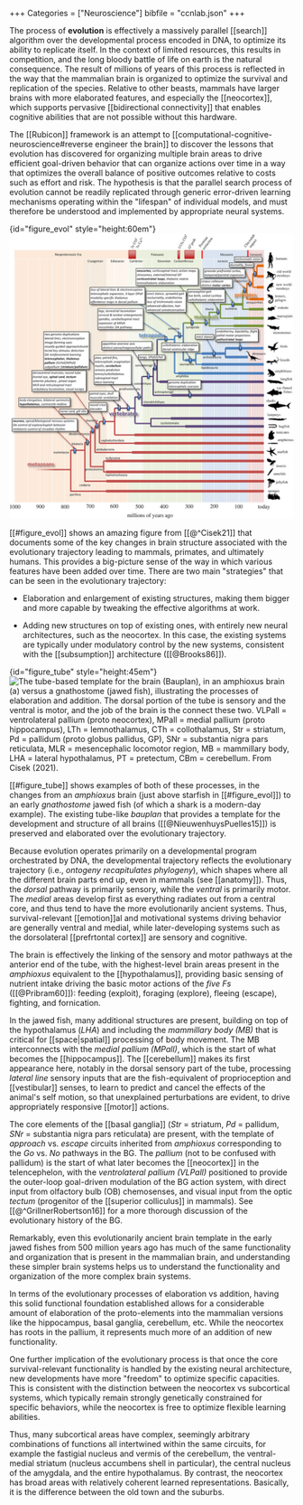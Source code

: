 +++
Categories = ["Neuroscience"]
bibfile = "ccnlab.json"
+++

The process of **evolution** is effectively a massively parallel [[search]] algorithm over the developmental process encoded in DNA, to optimize its ability to replicate itself. In the context of limited resources, this results in competition, and the long bloody battle of life on earth is the natural consequence. The result of millions of years of this process is reflected in the way that the mammalian brain is organized to optimize the survival and replication of the species. Relative to other beasts, mammals have larger brains with more elaborated features, and especially the [[neocortex]], which supports pervasive [[bidirectional connectivity]] that enables cognitive abilities that are not possible without this hardware.

The [[Rubicon]] framework is an attempt to [[computational-cognitive-neuroscience#reverse engineer the brain]] to discover the lessons that evolution has discovered for organizing multiple brain areas to drive efficient goal-driven behavior that can organize actions over time in a way that optimizes the overall balance of positive outcomes relative to costs such as effort and risk. The hypothesis is that the parallel search process of evolution cannot be readily replicated through generic error-driven learning mechanisms operating within the "lifespan" of individual models, and must therefore be understood and implemented by appropriate neural systems. 

{id="figure_evol" style="height:60em"}
![Key changes in brain features over the course of evolutionary history, from Cisek (2021).](media/fig_evolution_cisek_21.png)

[[#figure_evol]] shows an amazing figure from [[@^Cisek21]] that documents some of the key changes in brain structure associated with the evolutionary trajectory leading to mammals, primates, and ultimately humans. This provides a big-picture sense of the way in which various features have been added over time. There are two main "strategies" that can be seen in the evolutionary trajectory:

* Elaboration and enlargement of existing structures, making them bigger and more capable by tweaking the effective algorithms at work.

* Adding new structures on top of existing ones, with entirely new neural architectures, such as the neocortex. In this case, the existing systems are typically under modulatory control by the new systems, consistent with the [[subsumption]] architecture ([[@Brooks86]]).

{id="figure_tube" style="height:45em"}
![The tube-based template for the brain (Bauplan), in an amphioxus brain (a) versus a gnathostome (jawed fish), illustrating the processes of elaboration and addition. The dorsal portion of the tube is sensory and the ventral is motor, and the job of the brain is the connect these two. VLPall = ventrolateral pallium (proto neocortex), MPall = medial pallium (proto hippocampus), LTh = lemnothalamus, CTh = collothalamus, Str = striatum, Pd = pallidum (proto globus pallidus, GP), SNr = substantia nigra pars reticulata, MLR = mesencephalic locomotor region, MB = mammillary body, LHA = lateral hypothalamus, PT = pretectum, CBm = cerebellum. From Cisek (2021).](media/fig_evolution_brain_template_cisek_21.png)

[[#figure_tube]] shows examples of both of these processes, in the changes from an _amphioxus_ brain (just above starfish in [[#figure_evol]]) to an early _gnathostome_ jawed fish (of which a shark is a modern-day example). The existing tube-like _bauplan_ that provides a template for the development and structure of all brains ([[@NieuwenhuysPuelles15]]) is preserved and elaborated over the evolutionary trajectory.

Because evolution operates primarily on a developmental program orchestrated by DNA, the developmental trajectory reflects the evolutionary trajectory (i.e., _ontogeny recapitulates phylogeny_), which shapes where all the different brain parts end up, even in mammals (see [[anatomy]]). Thus, the _dorsal_ pathway is primarily sensory, while the _ventral_ is primarily motor. The _medial_ areas develop first as everything radiates out from a central core, and thus tend to have the more evolutionarily ancient systems. Thus, survival-relevant [[emotion]]al and motivational systems driving behavior are generally ventral and medial, while later-developing systems such as the dorsolateral [[prefrtontal cortex]] are sensory and cognitive.

The brain is effectively the linking of the sensory and motor pathways at the anterior end of the tube, with the highest-level brain areas present in the _amphioxus_ equivalent to the [[hypothalamus]], providing basic sensing of nutrient intake driving the basic motor actions of the _five Fs_ ([[@Pribram60]]): feeding (exploit), foraging (explore), fleeing (escape), fighting, and fornication.

In the jawed fish, many additional structures are present, building on top of the hypothalamus (_LHA_) and including the _mammillary body (MB)_ that is critical for [[space|spatial]] processing of body movement. The MB interconnects with the _medial pallium (MPall)_, which is the start of what becomes the [[hippocampus]]. The [[cerebellum]] makes its first appearance here, notably in the dorsal sensory part of the tube, processing _lateral line_ sensory inputs that are the fish-equivalent of proprioception and [[vestibular]] senses, to learn to predict and cancel the effects of the animal's self motion, so that unexplained perturbations are evident, to drive appropriately responsive [[motor]] actions.

The core elements of the [[basal ganglia]] (_Str_ = striatum, _Pd_ = pallidum, _SNr_ = substantia nigra pars reticulata) are present, with the template of _approach_ vs. _escape_ circuits inherited from _amphioxus_ corresponding to the _Go_ vs. _No_ pathways in the BG. The _pallium_ (not to be confused with pallidum) is the start of what later becomes the [[neocortex]] in the telencephelon, with the _ventrolateral pallium (VLPall)_ positioned to provide the outer-loop goal-driven modulation of the BG action system, with direct input from olfactory bulb (OB) chemosenses, and visual input from the optic _tectum_ (progenitor of the [[superior colliculus]] in mammals). See [[@^GrillnerRobertson16]] for a more thorough discussion of the evolutionary history of the BG.

Remarkably, even this evolutionarily ancient brain template in the early jawed fishes from 500 million years ago has much of the same functionality and organization that is present in the mammalian brain, and understanding these simpler brain systems helps us to understand the functionality and organization of the more complex brain systems.

In terms of the evolutionary processes of elaboration vs addition, having this solid functional foundation established allows for a considerable amount of elaboration of the proto-elements into the mammalian versions like the hippocampus, basal ganglia, cerebellum, etc. While the neocortex has roots in the pallium, it represents much more of an addition of new functionality.

One further implication of the evolutionary process is that once the core survival-relevant functionality is handled by the existing neural architecture, new developments have more "freedom" to optimize specific capacities. This is consistent with the distinction between the neocortex vs subcortical systems, which typically remain strongly genetically constrained for specific behaviors, while the neocortex is free to optimize flexible learning abilities.

Thus, many subcortical areas have complex, seemingly arbitrary combinations of functions all intertwined within the same circuits, for example the fastigial nucleus and vermis of the cerebellum, the ventral-medial striatum (nucleus accumbens shell in particular), the central nucleus of the amygdala, and the entire hypothalamus. By contrast, the neocortex has broad areas with relatively coherent learned representations. Basically, it is the difference between the old town and the suburbs.


